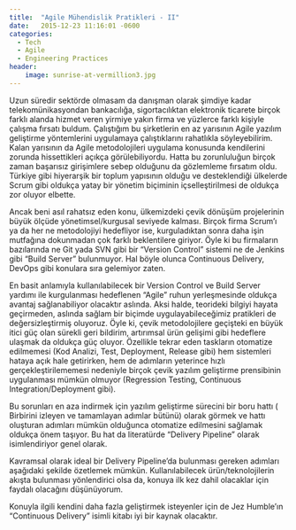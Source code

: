 ```yaml
---
title:  "Agile Mühendislik Pratikleri - II"
date:   2015-12-23 11:16:01 -0600	
categories:
  - Tech
  - Agile
  - Engineering Practices
header:
    image: sunrise-at-vermillion3.jpg
---
```


Uzun süredir sektörde olmasam da danışman olarak şimdiye kadar telekomünikasyondan bankacılığa, sigortacılıktan elektronik ticarete birçok farklı alanda hizmet veren yirmiye yakın firma ve yüzlerce farklı kişiyle çalışma fırsatı buldum. Çalıştığım bu şirketlerin en az yarısının Agile yazılım geliştirme yöntemlerini uygulamaya çalıştıklarını rahatlıkla söyleyebilirim. Kalan yarısının da Agile metodolojileri uygulama konusunda kendilerini zorunda hissettikleri açıkça görülebiliyordu. Hatta bu zorunluluğun birçok zaman başarısız girişimlere sebep olduğunu da gözlemleme fırsatım oldu. Türkiye gibi hiyerarşik bir toplum yapısının olduğu ve desteklendiği ülkelerde Scrum gibi oldukça yatay bir yönetim biçiminin içselleştirilmesi de oldukça zor oluyor elbette.

Ancak beni asıl rahatsız eden konu, ülkemizdeki çevik dönüşüm projelerinin büyük ölçüde yönetimsel/kurgusal seviyede kalması. Birçok firma Scrum’ı ya da her ne metodolojiyi hedefliyor ise, kurguladıktan sonra daha işin mutfağına dokunmadan çok farklı beklentilere giriyor. Öyle ki bu firmaların bazılarında ne Git yada SVN gibi bir “Version Control” sistemi ne de Jenkins gibi “Build Server” bulunmuyor. Hal böyle olunca Continuous Delivery, DevOps gibi konulara sıra gelemiyor zaten.

En basit anlamıyla kullanılabilecek bir Version Control ve Build Server yardımı ile kurgulanması hedeflenen “Agile” ruhun yerleşmesinde oldukça avantaj sağlanabiliyor olacaktır aslında. Aksi halde, teorideki bilgiyi hayata geçirmeden, aslında sağlam bir biçimde uygulayabileceğimiz pratikleri de değersizleştirmiş oluyoruz. Öyle ki, çevik metodolojilere geçişteki en büyük itici güç olan sürekli geri bildirim, artırımsal ürün gelişimi gibi hedeflere ulaşmak da oldukça güç oluyor. Özellikle tekrar eden taskların otomatize edilmemesi (Kod Analizi, Test, Deployment, Release gibi) hem sistemleri hataya açık hale getirirken, hem de adımların yeterince hızlı gerçekleştirilememesi nedeniyle birçok çevik yazılım geliştirme prensibinin uygulanması mümkün olmuyor (Regression Testing, Continuous Integration/Deployment gibi).

Bu sorunları en aza indirmek için yazılım geliştirme sürecini bir boru hattı ( Birbirini izleyen ve tamamlayan adımlar bütünü) olarak görmek ve hattı oluşturan adımları mümkün olduğunca otomatize edilmesini sağlamak oldukça önem taşıyor. Bu hat da literatürde “Delivery Pipeline” olarak isimlendiriyor genel olarak. 

Kavramsal olarak ideal bir Delivery Pipeline’da bulunması gereken adımları aşağıdaki şekilde özetlemek mümkün. Kullanılabilecek ürün/teknolojilerin akışta bulunması yönlendirici olsa da, konuya ilk kez dahil olacaklar için faydalı olacağını düşünüyorum.

Konuyla ilgili kendini daha fazla geliştirmek isteyenler için de Jez Humble’ın “Continuous Delivery” isimli kitabı iyi bir kaynak olacaktır.

